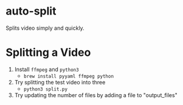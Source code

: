 # auto-split

Splits video simply and quickly.

# Splitting a Video

1. Install `ffmpeg` and `python3`
    - `brew install pyyaml ffmpeg python`
2. Try splitting the test video into three
    - `python3 split.py`
3. Try updating the number of files by adding a file to "output_files"
